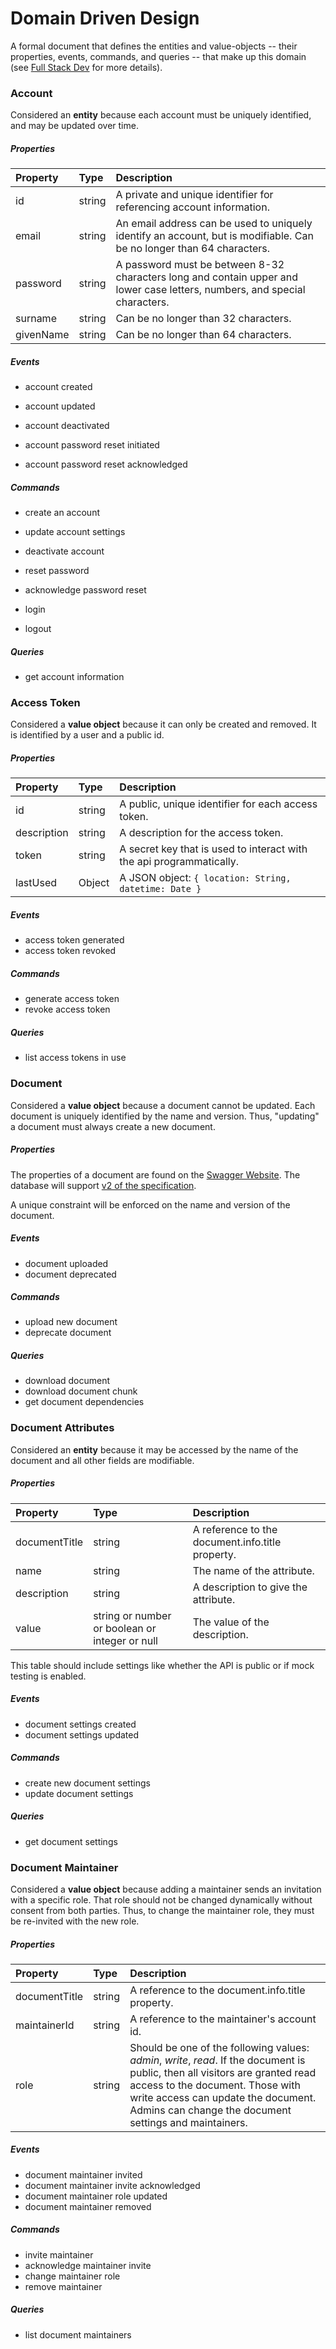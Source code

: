 # Domain Driven Design

A formal document that defines the entities and value-objects -- their
properties, events, commands, and queries -- that make up this domain
(see
[Full Stack Dev](https://gi60s.github.io/full-stack-dev/fundamentals/domain-driven-design/)
for more details).

### Account

Considered an **entity** because each account must be uniquely
identified, and may be updated over time.

##### Properties

| Property  | Type   | Description                                                                                                                |
|:----------|:-------|:---------------------------------------------------------------------------------------------------------------------------|
| id        | string | A private and unique identifier for referencing account information.                                                       |
| email     | string | An email address can be used to uniquely identify an account, but is modifiable. Can be no longer than 64 characters.      |
| password  | string | A password must be between 8-32 characters long and contain upper and lower case letters, numbers, and special characters. |
| surname   | string | Can be no longer than 32 characters.                                                                                       |
| givenName | string | Can be no longer than 64 characters.                                                                                       |

##### Events

- account created
- account updated
- account deactivated

- account password reset initiated
- account password reset acknowledged

##### Commands

- create an account
- update account settings
- deactivate account

- reset password
- acknowledge password reset

- login
- logout

##### Queries

- get account information

### Access Token

Considered a **value object** because it can only be created and
removed. It is identified by a user and a public id.

##### Properties

| Property    | Type   | Description                                                          |
|:------------|:-------|:---------------------------------------------------------------------|
| id          | string | A public, unique identifier for each access token.                   |
| description | string | A description for the access token.                                  |
| token       | string | A secret key that is used to interact with the api programmatically. |
| lastUsed    | Object | A JSON object: ```{ location: String, datetime: Date }```            |

##### Events

- access token generated
- access token revoked

##### Commands

- generate access token
- revoke access token

##### Queries

- list access tokens in use

### Document

Considered a **value object** because a document cannot be updated. Each
document is uniquely identified by the name and version. Thus,
"updating" a document must always create a new document.

##### Properties

The properties of a document are found on the
[Swagger Website](https://swagger.io/specification/). The database will
support [v2 of the specification](https://swagger.io/specification/v2/).

A unique constraint will be enforced on the name and version of the
document.

##### Events

- document uploaded
- document deprecated

##### Commands

- upload new document
- deprecate document

##### Queries

- download document
- download document chunk
- get document dependencies

### Document Attributes

Considered an **entity** because it may be accessed by the name of the
document and all other fields are modifiable.

##### Properties

| Property      | Type                                           | Description                                      |
|:--------------|:-----------------------------------------------|:-------------------------------------------------|
| documentTitle | string                                         | A reference to the document.info.title property. |
| name          | string                                         | The name of the attribute.                       |
| description   | string                                         | A description to give the attribute.             |
| value         | string or number or boolean or integer or null | The value of the description.                    |

This table should include settings like whether the API is public or if
mock testing is enabled.

##### Events

- document settings created
- document settings updated

##### Commands

- create new document settings
- update document settings

##### Queries

- get document settings

### Document Maintainer

Considered a **value object** because adding a maintainer sends an
invitation with a specific role. That role should not be changed
dynamically without consent from both parties. Thus, to change the
maintainer role, they must be re-invited with the new role.

##### Properties

| Property      | Type   | Description                                                                                                                                                                                                                                                      |
|:--------------|:-------|:-----------------------------------------------------------------------------------------------------------------------------------------------------------------------------------------------------------------------------------------------------------------|
| documentTitle | string | A reference to the document.info.title property.                                                                                                                                                                                                                 |
| maintainerId  | string | A reference to the maintainer's account id.                                                                                                                                                                                                                      |
| role          | string | Should be one of the following values: *admin*, *write*, *read*. If the document is public, then all visitors are granted read access to the document. Those with write access can update the document. Admins can change the document settings and maintainers. |

##### Events

- document maintainer invited
- document maintainer invite acknowledged
- document maintainer role updated
- document maintainer removed

##### Commands

- invite maintainer
- acknowledge maintainer invite
- change maintainer role
- remove maintainer

##### Queries

- list document maintainers

